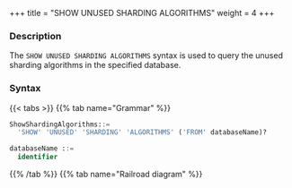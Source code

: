 +++
title = "SHOW UNUSED SHARDING ALGORITHMS"
weight = 4
+++

### Description

The `SHOW UNUSED SHARDING ALGORITHMS` syntax is used to query the unused sharding algorithms in the specified database.

### Syntax

{{< tabs >}}
{{% tab name="Grammar" %}}
```sql
ShowShardingAlgorithms::=
  'SHOW' 'UNUSED' 'SHARDING' 'ALGORITHMS' ('FROM' databaseName)?

databaseName ::=
  identifier
```
{{% /tab %}}
{{% tab name="Railroad diagram" %}}
<iframe frameborder="0" name="diagram" id="diagram" width="100%" height="100%"></iframe>
{{% /tab %}}
{{< /tabs >}}

### Supplement

- When `databaseName` is not specified, the default is the currently used `DATABASE`. If `DATABASE` is not used, `No database selected` will be prompted.

### Return value description

| Column | Description                   |
|--------|-------------------------------|
| name   | Sharding algorithm name       |
| type   | Sharding algorithm type       |
| props  | Sharding algorithm properties |

### Example

- Query the unused sharding table algorithms of the specified logical database

```sql
SHOW UNUSED SHARDING ALGORITHMS;
```

```sql
mysql> SHOW UNUSED SHARDING ALGORITHMS;
+---------------+--------+-----------------------------------------------------+
| name          | type   | props                                               |
+---------------+--------+-----------------------------------------------------+
| t1_inline     | INLINE | algorithm-expression=t_order_${order_id % 2}        |
+---------------+--------+-----------------------------------------------------+
1 row in set (0.01 sec)
```

### Reserved word

`SHOW`, `UNUSED`, `SHARDING`, `ALGORITHMS`, `FROM`

### Related links

- [Reserved word](/en/user-manual/shardingsphere-proxy/distsql/syntax/reserved-word/)
